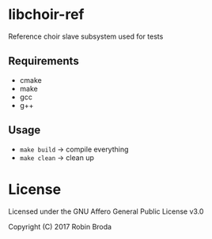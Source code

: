 # libchoir-ref

Reference choir slave subsystem used for tests

## Requirements 
- cmake
- make
- gcc
- g++

## Usage 
- `make build` -> compile everything 
- `make clean` -> clean up 

# License 

Licensed under the GNU Affero General Public License v3.0

Copyright (C) 2017 Robin Broda
